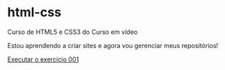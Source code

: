 # html-css
 Curso de HTML5 e CSS3 do Curso em vídeo

Estou aprendendo a criar sites e agora vou gerenciar meus repositórios!

<a href= "https://rodrigodiniz1.github.io/html-css/exercicios/ex001/index.html"> Executar o exercício 001 </a>
